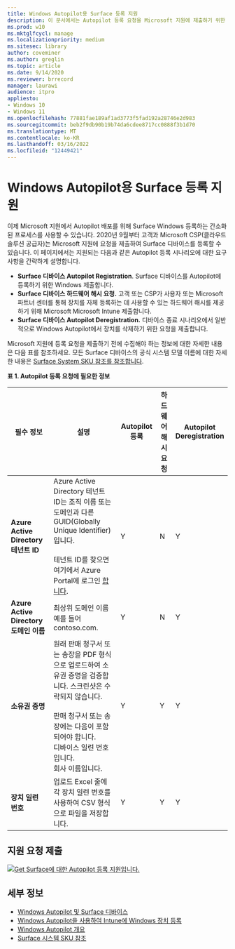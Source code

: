 ```yaml
---
title: Windows Autopilot용 Surface 등록 지원
description: 이 문서에서는 Autopilot 등록 요청을 Microsoft 지원에 제출하기 위한 요구 사항에 대해 설명하고 있습니다.
ms.prod: w10
ms.mktglfcycl: manage
ms.localizationpriority: medium
ms.sitesec: library
author: coveminer
ms.author: greglin
ms.topic: article
ms.date: 9/14/2020
ms.reviewer: brrecord
manager: laurawi
audience: itpro
appliesto:
- Windows 10
- Windows 11
ms.openlocfilehash: 77881fae189af1ad3773f5fad192a28746e2d983
ms.sourcegitcommit: beb2f9db90b19b74da6cdee8717cc0888f3b1d70
ms.translationtype: MT
ms.contentlocale: ko-KR
ms.lasthandoff: 03/16/2022
ms.locfileid: "12449421"
---
```

# <a name="surface-registration-support-for-windows-autopilot"></a>Windows Autopilot용 Surface 등록 지원

이제 Microsoft 지원에서 Autopilot 배포를 위해 Surface Windows 등록하는 간소화된 프로세스를 사용할 수 있습니다. 2020년 9월부터 고객과 Microsoft CSP(클라우드 솔루션 공급자)는 Microsoft 지원에 요청을 제출하여 Surface 디바이스를 등록할 수 있습니다. 이 페이지에서는 지원되는 다음과 같은 Autopilot 등록 시나리오에 대한 요구 사항을 간략하게 설명합니다.
 
- **Surface 디바이스 Autopilot Registration**. Surface 디바이스를 Autopilot에 등록하기 위한 Windows 제출합니다.
- **Surface 디바이스 하드웨어 해시 요청.** 고객 또는 CSP가 사용자 또는 Microsoft 파트너 센터를 통해 장치를 자체 등록하는 데 사용할 수 있는 하드웨어 해시를 제공하기 위해 Microsoft Microsoft Intune 제출합니다.
- **Surface 디바이스 Autopilot Deregistration.** 디바이스 종료 시나리오에서 일반적으로 Windows Autopilot에서 장치를 삭제하기 위한 요청을 제출합니다.

Microsoft 지원에 등록 요청을 제출하기 전에 수집해야 하는 정보에 대한 자세한 내용은 다음 표를 참조하세요. 모든 Surface 디바이스의 공식 시스템 모델 이름에 대한 자세한 내용은 [Surface System SKU 참조를 참조합니다](surface-system-sku-reference.md).
 
**표 1. Autopilot 등록 요청에 필요한 정보**
 

| 필수 정보                   | 설명                                                                                                                                                                                                                                                                                    | Autopilot 등록 | 하드웨어 해시 요청 | Autopilot<br>Deregistration |
| -------------------------------------- | ---------------------------------------------------------------------------------------------------------------------------------------------------------------------------------------------------------------------------------------------------------------------------------------------- | ---------------------- | --------------------- | --------------------------- |
| **Azure Active Directory 테넌트 ID**   | Azure Active Directory 테넌트 ID는 조직 이름 또는 도메인과 다른 GUID(Globally Unique Identifier)입니다.<br> <br>테넌트 ID를 찾으면 여기에서 Azure Portal에 로그인 [합니다](https://portal.azure.com/#blade/Microsoft_AAD_IAM/ActiveDirectoryMenuBlade/Properties). | Y                      | N                     | Y                           |
| **Azure Active Directory 도메인 이름** | 최상위 도메인 이름 예를 들어 contoso.com.                                                                                                                                                                                                                                          | Y                      | N                     | Y                           |
| **소유권 증명**                 | 원래 판매 청구서 또는 송장을 PDF 형식으로 업로드하여 소유권 증명을 검증합니다. 스크린샷은 수락되지 않습니다.<br> <br>판매 청구서 또는 송장에는 다음이 포함되어야 합니다.<br>디바이스 일련 번호입니다.<br>회사 이름입니다.                                                           | Y                      | Y                     | Y                           |
| **장치 일련 번호**              | 업로드 Excel 줄에 각 장치 일련 번호를 사용하여 CSV 형식으로 파일을 저장합니다.                                                                                                                                                                                                                  | Y                      | Y                     | Y                           |

 

## <a name="submit-support-requests"></a>지원 요청 제출

  [![Get Surface에 대한 Autopilot 등록 지원입니다.](images/autopilot-reg-support-surface.png)](https://prod.support.services.microsoft.com/supportrequestform/0d8bf192-cab7-6d39-143d-5a17840b9f5f)
 
 
 
## <a name="learn-more"></a>세부 정보

- [Windows Autopilot 및 Surface 디바이스](windows-autopilot-and-surface-devices.md)
- [Windows Autopilot을 사용하여 Intune에 Windows 장치 등록](/mem/autopilot/enrollment-autopilot)
- [Windows Autopilot 개요](/mem/autopilot/windows-autopilot)
- [Surface 시스템 SKU 참조](surface-system-sku-reference.md)

 
 
 

